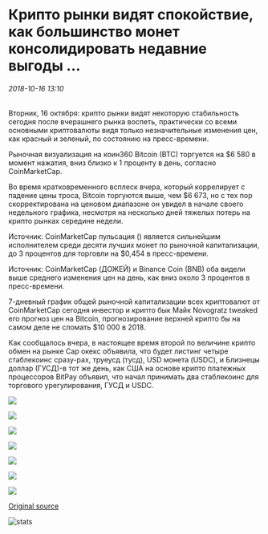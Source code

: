 # Крипто рынки видят спокойствие, как большинство монет консолидировать недавние выгоды ...

###### 2018-10-16 13:10

Вторник, 16 октября: крипто рынки видят некоторую стабильность сегодня после вчерашнего рынка воспеть, практически со всеми основными криптовалюты видя только незначительные изменения цен, как красный и зеленый, по состоянию на пресс-времени.

Рыночная визуализация на коин360 Bitcoin (BTC) торгуется на $6 580 в момент нажатия, вниз близко к 1 проценту в день, согласно CoinMarketCap.

Во время кратковременного всплеск вчера, который коррелирует с падение цены троса, Bitcoin торгуются выше, чем $6 673, но с тех пор скорректирована на ценовом диапазоне он увидел в начале своего недельного графика, несмотря на несколько дней тяжелых потерь на крипто рынках середине недели.

Источник: CoinMarketCap пульсация () является сильнейшим исполнителем среди десяти лучших монет по рыночной капитализации, до 3 процентов для торговли на $0,454 в пресс-времени.

Источник: CoinMarketCap (ДОЖЕЙ) и Binance Coin (BNB) оба видели выше среднего изменения цен на день, как вниз около 3 процентов в пресс-времени.

7-дневный график общей рыночной капитализации всех криптовалют от CoinMarketCap сегодня инвестор и крипто бык Майк Novogratz tweaked его прогноз цен на Bitcoin, прогнозирование верхней крипто бы на самом деле не сломать $10 000 в 2018.

Как сообщалось вчера, в настоящее время второй по величине крипто обмен на рынке Cap окекс объявила, что будет листинг четыре стаблекоинс сразу-pax, труеусд (тусд), USD монета (USDC), и Близнецы доллар (ГУСД)-в тот же день, как США на основе крипто платежных процессоров BitPay объявил, что начал принимать два стаблекоинс для торгового урегулирования, ГУСД и USDC.

![](https://s3.cointelegraph.com/storage/uploads/view/eeb3f085fc181a5adc82e9ec3ebe9dcc.png)

![](https://s3.cointelegraph.com/storage/uploads/view/c89dc22365399667cdfa3c3c53093b9d.png)

![](https://s3.cointelegraph.com/storage/uploads/view/8c9d4a083e13e2dca0ce3fe175a83e27.png)

![](https://s3.cointelegraph.com/storage/uploads/view/aaabf9f8224ec033d96a441e68698ad0.png)

![](https://s3.cointelegraph.com/storage/uploads/view/7c60291924cbb98d3bf7d8a8399a6e1b.png)

![](https://s3.cointelegraph.com/storage/uploads/view/2565de642836a3e42cbb1a673384491f.png)

![](https://s3.cointelegraph.com/storage/uploads/view/ee855b49ffee29d3696f9f4a3c430831.png)

[Original source](https://cointelegraph.com/news/crypto-markets-see-calm-as-most-coins-consolidate-recent-gains)

![stats](https://c.statcounter.com/11760860/0/a89fa40b/1/ "stats")